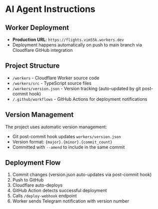 # AI Agent Instructions

## Worker Deployment

- **Production URL**: `https://flights.vim55k.workers.dev`
- Deployment happens automatically on push to main branch via Cloudflare GitHub integration

## Project Structure

- `/workers` - Cloudflare Worker source code
- `/workers/src` - TypeScript source files
- `/workers/version.json` - Version tracking (auto-updated by git post-commit hook)
- `/.github/workflows` - GitHub Actions for deployment notifications

## Version Management

The project uses automatic version management:
- Git post-commit hook updates `workers/version.json`
- Version format: `{major}.{minor}.{commit_count}`
- Committed with `--amend` to include in the same commit

## Deployment Flow

1. Commit changes (version.json auto-updates via post-commit hook)
2. Push to GitHub
3. Cloudflare auto-deploys
4. GitHub Action detects successful deployment
5. Calls `/deploy-webhook` endpoint
6. Worker sends Telegram notification with version number
